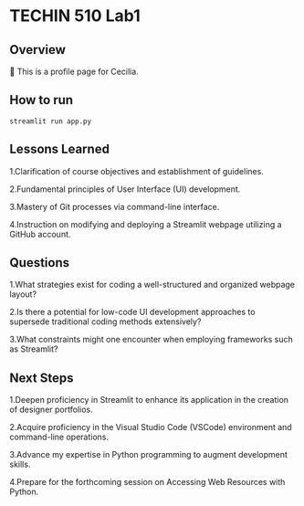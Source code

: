 # TECHIN 510 Lab1

## Overview

🥳 This is a profile page for Cecilia.

## How to run


```
streamlit run app.py
```


## Lessons Learned
1.Clarification of course objectives and establishment of guidelines.

2.Fundamental principles of User Interface (UI) development.

3.Mastery of Git processes via command-line interface.

4.Instruction on modifying and deploying a Streamlit webpage utilizing a GitHub account.


## Questions
1.What strategies exist for coding a well-structured and organized webpage layout?

2.Is there a potential for low-code UI development approaches to supersede traditional coding methods extensively?

3.What constraints might one encounter when employing frameworks such as Streamlit?


## Next Steps
1.Deepen proficiency in Streamlit to enhance its application in the creation of designer portfolios.

2.Acquire proficiency in the Visual Studio Code (VSCode) environment and command-line operations.

3.Advance my expertise in Python programming to augment development skills.

4.Prepare for the forthcoming session on Accessing Web Resources with Python.
